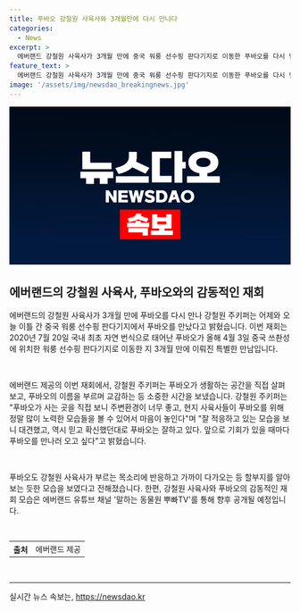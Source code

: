 ```yaml
---
title: 푸바오 강철원 사육사와 3개월만에 다시 만나다
categories:
  - News
excerpt: >
  에버랜드 강철원 사육사가 3개월 만에 중국 워룽 선수핑 판다기지로 이동한 푸바오를 다시 만났다. 강철원은 푸바오와 소중한 시간을 보내며, 푸바오의 환경과 사육사들의 노력을 확인하고 안정된 적응 상태를 확인했다. 또한, 푸바오가 강철원의 목소리에 반응하고 가까이 다가오는 모습을 보였다. 재회 모습은 에버랜드 유튜브 채널을 통해 공개될 예정이다.
feature_text: >
  에버랜드 강철원 사육사가 3개월 만에 중국 워룽 선수핑 판다기지로 이동한 푸바오를 다시 만났다. 강철원은 푸바오와 소중한 시간을 보내며, 푸바오의 환경과 사육사들의 노력을 확인하고 안정된 적응 상태를 확인했다. 또한, 푸바오가 강철원의 목소리에 반응하고 가까이 다가오는 모습을 보였다. 재회 모습은 에버랜드 유튜브 채널을 통해 공개될 예정이다.
image: '/assets/img/newsdao_breakingnews.jpg'
---
```


<p><img src="/assets/img/newsdao_breakingnews.jpg" alt="cryptoinkorea 속보" /></p>

<h2 data-ke-size="size26">에버랜드의 강철원 사육사, 푸바오와의 감동적인 재회</h2>

<p data-ke-size="size16">에버랜드의 강철원 사육사가 3개월 만에 푸바오를 다시 만나 강철원 주키퍼는 어제와 오늘 이틀 간 중국 워룽 선수핑 판다기지에서 푸바오를 만났다고 밝혔습니다. 이번 재회는 2020년 7월 20일 국내 최초 자연 번식으로 태어난 푸바오가 올해 4월 3일 중국 쓰촨성에 위치한 워룽 선수핑 판다기지로 이동한 지 3개월 만에 이뤄진 특별한 만남입니다.</p>

<p><br></p>

<p data-ke-size="size16">에버랜드 제공의 이번 재회에서, 강철원 주키퍼는 푸바오가 생활하는 공간을 직접 살펴보고, 푸바오의 이름을 부르며 교감하는 등 소중한 시간을 보냈습니다. 강철원 주키퍼는 "푸바오가 사는 곳을 직접 보니 주변환경이 너무 좋고, 현지 사육사들이 푸바오를 위해 정말 많이 노력한 모습들을 볼 수 있어서 마음이 놓인다"며 "잘 적응하고 있는 모습을 보니 대견했고, 역시 믿고 확신했던대로 푸바오는 잘하고 있다. 앞으로 기회가 있을 때마다 푸바오를 만나러 오고 싶다"고 밝혔습니다.</p>

<p><br></p>

<p data-ke-size="size16">푸바오도 강철원 사육사가 부르는 목소리에 반응하고 가까이 다가오는 등 할부지를 알아보는 듯한 모습을 보였다고 전해졌습니다. 한편, 강철원 사육사와 푸바오의 감동적인 재회 모습은 에버랜드 유튜브 채널 '말하는 동물원 뿌빠TV'를 통해 향후 공개될 예정입니다.</p>

<p><br></p>

<table>
  <tr>
    <th>출처</th>
    <td>에버랜드 제공</td>
  </tr>
</table>

<p><br>
<hr></p>
실시간 뉴스 속보는, <a href="https://newsdao.kr" rel="dofollow">https://newsdao.kr</a>


